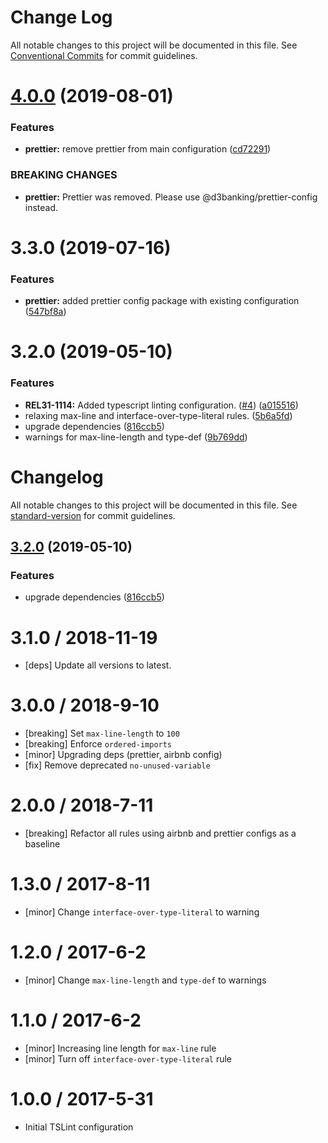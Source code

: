 # Change Log

All notable changes to this project will be documented in this file.
See [Conventional Commits](https://conventionalcommits.org) for commit guidelines.

# [4.0.0](https://github.com/LodoSoftware/javascript-style-guide/compare/@d3banking/tslint-config@3.3.0...@d3banking/tslint-config@4.0.0) (2019-08-01)


### Features

* **prettier:** remove prettier from main configuration ([cd72291](https://github.com/LodoSoftware/javascript-style-guide/commit/cd72291))


### BREAKING CHANGES

* **prettier:** Prettier was removed. Please use @d3banking/prettier-config instead.





# 3.3.0 (2019-07-16)


### Features

* **prettier:** added prettier config package with existing configuration ([547bf8a](https://github.com/LodoSoftware/javascript-style-guide/commit/547bf8a))



# 3.2.0 (2019-05-10)


### Features

* **REL31-1114:** Added typescript linting configuration. ([#4](https://github.com/LodoSoftware/javascript-style-guide/issues/4)) ([a015516](https://github.com/LodoSoftware/javascript-style-guide/commit/a015516))
* relaxing max-line and interface-over-type-literal rules. ([5b6a5fd](https://github.com/LodoSoftware/javascript-style-guide/commit/5b6a5fd))
* upgrade dependencies ([816ccb5](https://github.com/LodoSoftware/javascript-style-guide/commit/816ccb5))
* warnings for max-line-length and type-def ([9b769dd](https://github.com/LodoSoftware/javascript-style-guide/commit/9b769dd))





# Changelog

All notable changes to this project will be documented in this file. See [standard-version](https://github.com/conventional-changelog/standard-version) for commit guidelines.

## [3.2.0](https://github.com/LodoSoftware/javascript-style-guide/compare/v15.4.0...v3.2.0) (2019-05-10)


### Features

* upgrade dependencies ([816ccb5](https://github.com/LodoSoftware/javascript-style-guide/commit/816ccb5))



3.1.0 / 2018-11-19
==================
- [deps] Update all versions to latest.

3.0.0 / 2018-9-10
=================
- [breaking] Set `max-line-length` to `100`
- [breaking] Enforce `ordered-imports`
- [minor] Upgrading deps (prettier, airbnb config)
- [fix] Remove deprecated `no-unused-variable`

2.0.0 / 2018-7-11
=================
- [breaking] Refactor all rules using airbnb and prettier configs as a baseline

1.3.0 / 2017-8-11
=================
- [minor] Change `interface-over-type-literal` to warning

1.2.0 / 2017-6-2
================
- [minor] Change `max-line-length` and `type-def` to warnings

1.1.0 / 2017-6-2
================
- [minor] Increasing line length for `max-line` rule
- [minor] Turn off `interface-over-type-literal` rule

1.0.0 / 2017-5-31
=================
- Initial TSLint configuration

